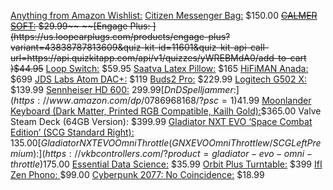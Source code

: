 [Anything from Amazon Wishlist:](https://www.amazon.com/hz/wishlist/ls/1QUP5SL57X7DR?ref_=wl_share)
[Citizen Messenger Bag:](https://chromeindustries.com/products/citizen-messenger-bag) $150.00
~~[CALMER SOFT:](  https://www.flareaudio.com/en-us/products/calmer-soft?variant=40155456667751) $29.99~~
~~[Engage Plus:  ](https://us.loopearplugs.com/products/engage-plus?variant=43838787813609&quiz-kit-id=11601&quiz-kit-api-call-url=https://api.quizkitapp.com/api/v1/quizzes/yWREBMdA0/add-to-cart )$44.95~~
[Loop Switch:](https://us.loopearplugs.com/products/switch?variant=45556674494697) $59.95
[Saatva Latex Pillow:](https://www.saatva.com/bedding/the-saatva-pillow?coupon=ktznlumbzxwrfktr) $165
[HiFiMAN Anada:]( https://www.headphones.com/collections/open-back/products/hifiman-ananda) $699
[JDS Labs Atom DAC+:](https://jdslabs.com/product/atom-dac-plus/) $119 
[Buds2 Pro:](https://www.bestbuy.com/site/samsung-galaxy-buds2-pro-true-wireless-earbud-headphones-bora-purple/6510541.p?skuId=6510541#anchor=productVariations) $229.99 
[Logitech G502 X:](https://www.bestbuy.com/site/logitech-g502-x-lightspeed-wireless-gaming-mouse-with-hero-25k-sensor-black/6512120.p?skuId=6512120) $139.99 
[Sennheiser HD 600:](https://www.amazon.com/dp/B00004SY4H/?psc=1) $299.99
[DnD Spelljammer:](https://www.amazon.com/dp/0786968168/?psc=1 )$41.99
[Moonlander Keyboard (Dark Matter, Printed RGB Compatible, Kailh Gold):]( https://www.zsa.io/moonlander/buy )$365.00 
Valve Steam Deck (64GB Version): $399.99 
[Gladiator NXT EVO ‘Space Combat Edition’ (SCG Standard Right):](https://vkbcontrollers.com/?product=gladiator-evo-space-combat-edition) $135.00 
[Gladiator NXT EVO Omni Throttle (GNX EVO Omni Throttle w/ SCG Left Premium):]( https://vkbcontrollers.com/?product=gladiator-evo-omni-throttle )$175.00
[Essential Data Science:](https://www.amazon.com/Essential-Math-Data-Science-Fundamental/dp/1098102932/ref=zg_bs_13899_sccl_3/131-7746634-6821323?psc=1) $35.99
[Orbit Plus Turntable:](https://uturnaudio.com/products/orbit-plus-turntable) $399
[IfI Zen Phono: ](https://www.walmart.com/ip/iFi-Audio-ZEN-Air-Phono-External-Turntable-Phono-Preamplifier/1650287166?irgwc=1&sourceid=imp_12PXrFzRcxyPUE3w6208pQrzUkF1ReXnNSAVSY0&veh=aff&wmlspartner=imp_1943169&clickid=12PXrFzRcxyPUE3w6208pQrzUkF1ReXnNSAVSY0&sharedid=whathifi-us&affiliates_ad_id=568844&campaign_id=9383) $99.00
[Cyberpunk 2077: No Coincidence:]( https://www.hachettebookgroup.com/titles/rafal-kosik/cyberpunk-2077-no-coincidence/9780759555952/?lens=orbit) $18.99

